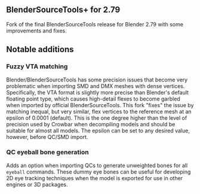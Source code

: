 ## BlenderSourceTools+ for 2.79
Fork of the final BlenderSourceTools release for Blender 2.79 with some improvements and fixes.

## Notable additions

### Fuzzy VTA matching
Blender/BlenderSourceTools has some precision issues that become very problematic when importing SMD and DMX meshes with dense vertices. Specifically, the VTA format is slightly more precise than Blender's default floating point type, which causes high-detail flexes to become garbled when imported by official BlenderSourceTools. This fork "fixes" the issue by matching inequal, but very similar, flex vertices to the reference mesh at an epsilon of 0.0001 (default). This is the one degree higher than the level of precision used by Crowbar when decompiling models and should be suitable for almost all models. The epsilon can be set to any desired value, however, before QC/SMD import.

### QC eyeball bone generation
Adds an option when importing QCs to generate unweighted bones for all `eyeball` commands. These dummy eye bones can be useful for developing 2D eye tracking techniques when the model is exported for use in other engines or 3D packages.
